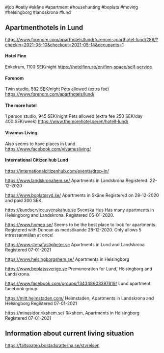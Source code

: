 #job #oatly #skåne #apartment #househunting #boplats #moving #helsingborg #landskrona #lund


## Apartmenthotels in Lund
https://www.forenom.com/aparthotels/lund/forenom-aparthotel-lund/286/?checkin=2021-05-10&checkout=2021-05-14&occupants=1

#### Hotel Finn
Enkelrum, 1100 SEK/night
https://hotelfinn.se/en/finn-space/self-service

#### Forenom
Twin studio, 882 SEK/night
Pets allowed (extra fee)
https://www.forenom.com/aparthotels/lund/

#### The more hotel
1 person studio, 945 SEK/night
Pets allowed (extra fee 250 SEK/day  
400 SEK/week)
https://www.themorehotel.se/en/hotell-lund/

#### Vivamus Living 
Also seems to have places in Lund
https://www.facebook.com/vivamusliving/


#### International Citizen hub Lund
https://internationalcitizenhub.com/events/drop-in/

https://www.landskronahem.se/
Apartments in Landskrona
Registered: 22-12-2020

https://www.boplatssyd.se/
Apartments in Skåne
Registered on 28-12-2020 and paid 300 SEK. 

https://kundservice.svenskahus.se
Svenska Hus
Has many apartments in Helsingborg and Landskrona.
Registered 05-01-2020. 

https://www.homeq.se/
Seems to be the best place to look for apartments. Registered with Duncan as medsökande 28-12-2020.
Only allows 5 intressanmälan at once!

https://www.stenafastigheter.se
Apartments in Lund and Landskrona.
Registered 07-01-2021

https://www.helsingborgshem.se/
Apartments in Helsingborg


https://www.boplatssverige.se
Premuneration for Lund, Helsingborg and Landskrona.

https://www.facebook.com/groups/134348603397819/
Lund apartment facebook group

https://mitt.heimstaden.com/
Heimstaden, Apartments in Landskrona and Helsingborg
Registered 07-01-2021

https://minasidor.rikshem.se/
Rikshem, Apartments in Helsingborg
Registered 07-01-2021

## Information about current living situation
https://faltspaten.bostadsratterna.se/styrelsen